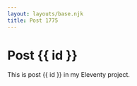 ```yaml
---
layout: layouts/base.njk
title: Post 1775
---
```


# Post {{ id }}

This is post {{ id }} in my Eleventy project.
